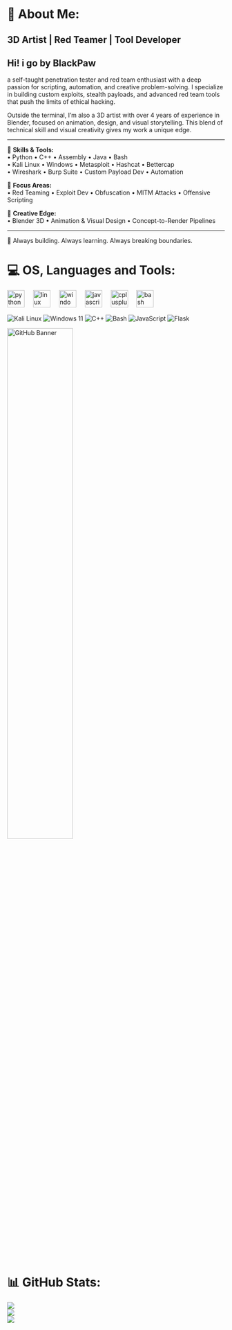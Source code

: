 # 💫 About Me:
## **3D Artist | Red Teamer | Tool Developer**
## Hi! i go by BlackPaw

 a self-taught penetration tester and red team enthusiast with a deep passion for scripting, automation, and creative problem-solving. I specialize in building custom exploits, stealth payloads, and advanced red team tools that push the limits of ethical hacking.

Outside the terminal, I’m also a 3D artist with over 4 years of experience in Blender, focused on animation, design, and visual storytelling. This blend of technical skill and visual creativity gives my work a unique edge.

---

🧠 **Skills & Tools:**  
• Python • C++ • Assembly • Java • Bash  
• Kali Linux • Windows • Metasploit • Hashcat • Bettercap  
• Wireshark • Burp Suite • Custom Payload Dev • Automation

🎯 **Focus Areas:**  
• Red Teaming • Exploit Dev • Obfuscation • MITM Attacks • Offensive Scripting

🧰 **Creative Edge:**  
• Blender 3D • Animation & Visual Design • Concept-to-Render Pipelines

---

🚀 Always building. Always learning. Always breaking boundaries.


# 💻 OS, Languages and Tools:
<div align="left">
   <img src="https://cdn.jsdelivr.net/gh/devicons/devicon/icons/python/python-original.svg" height="40" alt="python logo"  />
  <img width="12" />
  <img src="https://cdn.jsdelivr.net/gh/devicons/devicon/icons/linux/linux-original.svg" height="40" alt="linux logo"  />
  <img width="12" />
  <img src="https://cdn.jsdelivr.net/gh/devicons/devicon/icons/windows8/windows8-original.svg" height="40" alt="windows8 logo"  />
  <img width="12" />
   <img src="https://cdn.jsdelivr.net/gh/devicons/devicon/icons/javascript/javascript-original.svg" height="40" alt="javascript logo"  />
  <img width="12" />
  <img src="https://cdn.jsdelivr.net/gh/devicons/devicon/icons/cplusplus/cplusplus-original.svg" height="40" alt="cplusplus logo"  />
  <img width="12" />
  <img src="https://cdn.jsdelivr.net/gh/devicons/devicon/icons/bash/bash-original.svg" height="40" alt="bash logo"  />
  <img width="12" />
</div>

![Kali Linux](https://img.shields.io/badge/Kali_Linux-557C94?logo=kalilinux&logoColor=white&style=for-the-badge) ![Windows 11](https://img.shields.io/badge/Windows%2011-%230079d5.svg?style=for-the-badge&logo=Windows%2011&logoColor=white) ![C++](https://img.shields.io/badge/c++-%2300599C.svg?style=for-the-badge&logo=c%2B%2B&logoColor=white) ![Bash](https://img.shields.io/badge/Bash-4EAA25?logo=gnu-bash&logoColor=white&style=for-the-badge) ![JavaScript](https://img.shields.io/badge/JavaScript-F7DF1E?logo=javascript&logoColor=black&style=for-the-badge) ![Flask](https://img.shields.io/badge/flask-%23000.svg?style=flat&logo=flask&logoColor=white)

<img src="wise.gif" alt="GitHub Banner" width="55%" />

# 📊 GitHub Stats:
![](https://github-readme-stats.vercel.app/api?username=BlackPaw21&theme=gotham&hide_border=false&include_all_commits=false&count_private=false)<br/>
![](https://nirzak-streak-stats.vercel.app/?user=BlackPaw21&theme=gotham&hide_border=false)<br/>
![](https://github-readme-stats.vercel.app/api/top-langs/?username=BlackPaw21&theme=gotham&hide_border=false&include_all_commits=false&count_private=false&layout=compact)

